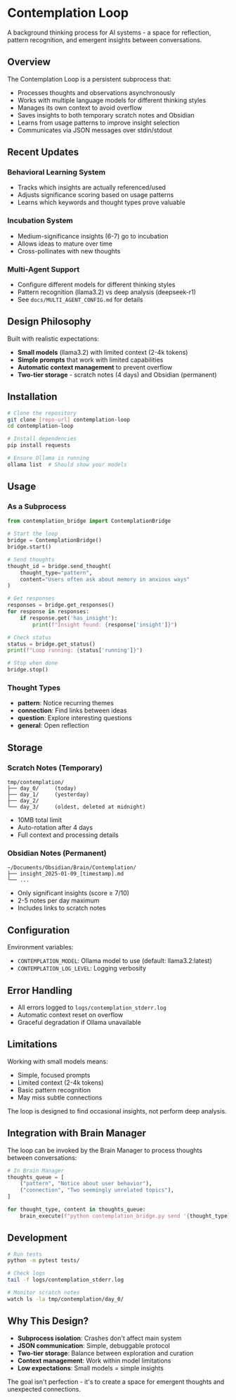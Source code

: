 # Contemplation Loop

A background thinking process for AI systems - a space for reflection, pattern recognition, and emergent insights between conversations.

## Overview

The Contemplation Loop is a persistent subprocess that:
- Processes thoughts and observations asynchronously
- Works with multiple language models for different thinking styles
- Manages its own context to avoid overflow
- Saves insights to both temporary scratch notes and Obsidian
- Learns from usage patterns to improve insight selection
- Communicates via JSON messages over stdin/stdout

## Recent Updates

### Behavioral Learning System
- Tracks which insights are actually referenced/used
- Adjusts significance scoring based on usage patterns
- Learns which keywords and thought types prove valuable

### Incubation System
- Medium-significance insights (6-7) go to incubation
- Allows ideas to mature over time
- Cross-pollinates with new thoughts

### Multi-Agent Support
- Configure different models for different thinking styles
- Pattern recognition (llama3.2) vs deep analysis (deepseek-r1)
- See `docs/MULTI_AGENT_CONFIG.md` for details

## Design Philosophy

Built with realistic expectations:
- **Small models** (llama3.2) with limited context (2-4k tokens)
- **Simple prompts** that work with limited capabilities
- **Automatic context management** to prevent overflow
- **Two-tier storage** - scratch notes (4 days) and Obsidian (permanent)

## Installation

```bash
# Clone the repository
git clone [repo-url] contemplation-loop
cd contemplation-loop

# Install dependencies
pip install requests

# Ensure Ollama is running
ollama list  # Should show your models
```

## Usage

### As a Subprocess

```python
from contemplation_bridge import ContemplationBridge

# Start the loop
bridge = ContemplationBridge()
bridge.start()

# Send thoughts
thought_id = bridge.send_thought(
    thought_type="pattern",
    content="Users often ask about memory in anxious ways"
)

# Get responses
responses = bridge.get_responses()
for response in responses:
    if response.get('has_insight'):
        print(f"Insight found: {response['insight']}")

# Check status
status = bridge.get_status()
print(f"Loop running: {status['running']}")

# Stop when done
bridge.stop()
```

### Thought Types

- **pattern**: Notice recurring themes
- **connection**: Find links between ideas  
- **question**: Explore interesting questions
- **general**: Open reflection

## Storage

### Scratch Notes (Temporary)
```
tmp/contemplation/
├── day_0/     (today)
├── day_1/     (yesterday)
├── day_2/
└── day_3/     (oldest, deleted at midnight)
```

- 10MB total limit
- Auto-rotation after 4 days
- Full context and processing details

### Obsidian Notes (Permanent)
```
~/Documents/Obsidian/Brain/Contemplation/
├── insight_2025-01-09_[timestamp].md
└── ...
```

- Only significant insights (score ≥ 7/10)
- 2-5 notes per day maximum
- Includes links to scratch notes

## Configuration

Environment variables:
- `CONTEMPLATION_MODEL`: Ollama model to use (default: llama3.2:latest)
- `CONTEMPLATION_LOG_LEVEL`: Logging verbosity

## Error Handling

- All errors logged to `logs/contemplation_stderr.log`
- Automatic context reset on overflow
- Graceful degradation if Ollama unavailable

## Limitations

Working with small models means:
- Simple, focused prompts
- Limited context (2-4k tokens)
- Basic pattern recognition
- May miss subtle connections

The loop is designed to find occasional insights, not perform deep analysis.

## Integration with Brain Manager

The loop can be invoked by the Brain Manager to process thoughts between conversations:

```python
# In Brain Manager
thoughts_queue = [
    ("pattern", "Notice about user behavior"),
    ("connection", "Two seemingly unrelated topics"),
]

for thought_type, content in thoughts_queue:
    brain_execute(f"python contemplation_bridge.py send '{thought_type}' '{content}'")
```

## Development

```bash
# Run tests
python -m pytest tests/

# Check logs
tail -f logs/contemplation_stderr.log

# Monitor scratch notes
watch ls -la tmp/contemplation/day_0/
```

## Why This Design?

- **Subprocess isolation**: Crashes don't affect main system
- **JSON communication**: Simple, debuggable protocol
- **Two-tier storage**: Balance between exploration and curation
- **Context management**: Work within model limitations
- **Low expectations**: Small models = simple insights

The goal isn't perfection - it's to create a space for emergent thoughts and unexpected connections.
